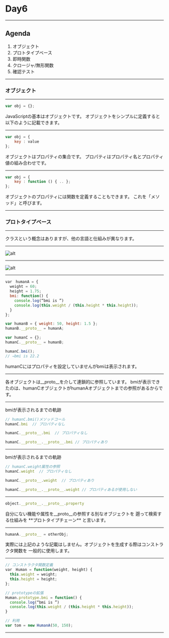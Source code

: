 # Day6

---

## Agenda
1. オブジェクト
2. プロトタイプベース
3. 即時関数
4. クロージャ/無形関数
5. 確認テスト

---

### オブジェクト

---

```JavaScript
var obj = {};
```

<div style="text-align: left;">
JavaScriptの基本はオブジェクトです。
オブジェクトをシンプルに定義すると以下のように記載できます。
</div>

---

```JavaScript
var obj = {
    key : value
};
```

<div style="text-align: left;">
オブジェクトはプロパティの集合です。
プロパティはプロパティ名とプロパティ値の組み合わせです。
</div>

---

```JavaScript
var obj = {
    key : function () { .. };
};
```

<div style="text-align: left;">
オブジェクトのプロパティには関数を定義することもできます。
これを「メソッド」と呼びます。
</div>

---

### プロトタイプベース

---

クラスという概念はありますが、他の言語と仕組みが異なります。

---

![alt](.\image\JavaScript_14.png)

---

![alt](.\image\JavaScript_15.png)

---

```JavaScript
var　humanA = {
  weight = 60;
  height = 1.75;
  bmi: function() {
    console.log(“bmi is ”)
    console.log(this.weight / (this.height * this.height));
  }
};

var humanB = { weight: 50, height: 1.5 };
humanB.__proto__ = humanA;

var humanC = {};
humanC.__proto__ = humanB;

humanC.bmi();
// ⇒bmi is 22.2

```
<div style="text-align: left;">
humanCにはプロパティを設定していませんがbmiは表示されます。
</div>

---

<div style="text-align: left;">
各オブジェクトは__proto__を介して連鎖的に参照しています。
bmiが表示できたのは、humanCオブジェクトがhumanAオブジェクトまでの参照があるからです。
</div>

---

<div style="text-align: left;">
bmiが表示されるまでの軌跡
</div>

```JavaScript
// humanC.bmi()メソッドコール
humanC.bmi  // プロパティなし

humanC.__proto__.bmi  // プロパティなし

humanC.__proto__.__proto__.bmi // プロパティあり
```

---

<div style="text-align: left;">
bmiが表示されるまでの軌跡
</div>

```JavaScript
// humanC.weight属性の参照
humanC.weight  // プロパティなし

humanC.__proto__.weight  // プロパティあり

humanC.__proto__.__proto__.weight // プロパティあるが使用しない
```

---

```JavaScript
object.__proto__.__proto__.property
```
<div style="text-align: left;">
自分にない機能や属性を__proto__の参照する別なオブジェクトを
遡って検索する仕組みを **プロトタイプチェーン** と言います。
</div>

---

```JavaScript
humanA.__proto__ = otherObj;
```

<div style="text-align: left;">
実際には上記のような記載はしません。オブジェクトを生成する際はコンストラクタ関数を
一般的に使用します。
</div>

---

```JavaScript
// コンストラクタ関数定義
var　Human = function(weight, height) {
  this.weight = weight;
  this.height = height;
};

// prototypeの拡張
Human.prototype.bmi = function() {
  console.log(“bmi is ”)
  console.log(this.weight / (this.height * this.height));
}

// 利用
var tom = new HumanA(50, 150);
```

---
